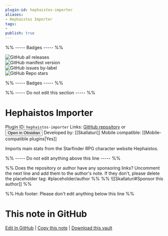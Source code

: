 ```yaml
---
plugin-id: hephaistos-importer
aliases:
- Hephaistos Importer
tags: 
- 
publish: true
---
```


%% ----- Badges ----- %%

![GitHub all releases](https://img.shields.io/github/downloads/Skallaturi/hephaistos-importer/total?color=573E7A&logo=github&style=for-the-badge)   
![GitHub manifest version](https://img.shields.io/github/manifest-json/v/Skallaturi/hephaistos-importer?color=573E7A&logo=github&style=for-the-badge)   
![GitHub issues by-label](https://img.shields.io/github/issues/Skallaturi/hephaistos-importer/help%20wanted?color=573E7A&logo=github&style=for-the-badge)   
![GitHub Repo stars](https://img.shields.io/github/stars/Skallaturi/hephaistos-importer?color=573E7A&logo=github&style=for-the-badge)

%% ----- Badges ----- %%

%% ----- Do not edit this section ----- %%

# Hephaistos Importer

Plugin ID: `hephaistos-importer`
Links: [GitHub repository](https://github.com/Skallaturi/hephaistos-importer) or [<button id=HH>Open in Obsidian</button>](obsidian://show-plugin?id=hephaistos-importer)
Developed by: [[Skallaturi]]
Mobile compatible: [[Mobile-compatible plugins|Yes]]

Imports main stats from the Starfinder RPG character website Hephaistos.

%% ----- Do not edit anything above this line ----- %% 

%% Does the repository or author have any sponsoring links? Uncomment the next line and add them to the author's note. If they don't, please delete the placeholder tag: #placeholder/author %%
%% ![[Skallaturi#Sponsor this author]] %%

%% Hub footer: Please don't edit anything below this line %%

# This note in GitHub

<span class="git-footer">[Edit In GitHub](https://github.dev/obsidian-community/obsidian-hub/blob/main/02%20-%20Community%20Expansions/02.05%20All%20Community%20Expansions/Plugins/hephaistos-importer.md "git-hub-edit-note") | [Copy this note](https://raw.githubusercontent.com/obsidian-community/obsidian-hub/main/02%20-%20Community%20Expansions/02.05%20All%20Community%20Expansions/Plugins/hephaistos-importer.md "git-hub-copy-note") | [Download this vault](https://github.com/obsidian-community/obsidian-hub/archive/refs/heads/main.zip "git-hub-download-vault") </span>
